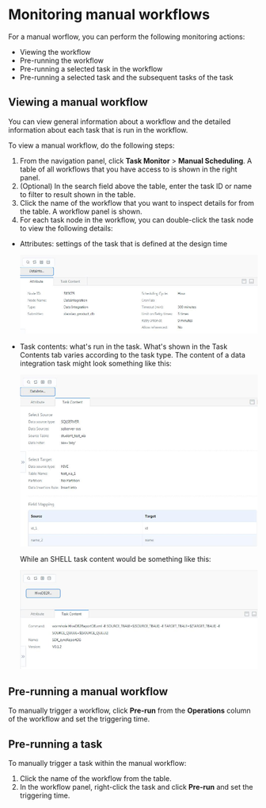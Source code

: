 # Monitoring manual workflows

For a manual worflow, you can perform the following monitoring actions:
- Viewing the workflow
- Pre-running the workflow
- Pre-running a selected task in the workflow
- Pre-running a selected task and the subsequent tasks of the task

## Viewing a manual workflow

You can view general information about a workflow and the detailed information about each task that is run in the workflow.

To view a manual workflow, do the following steps:
1. From the navigation panel, click **Task Monitor** > **Manual Scheduling**. A table of all workflows that you have access to is shown in the right panel.
2. (Optional) In the search field above the table, enter the task ID or name to filter to result shown in the table.
3. Click the name of the workflow that you want to inspect details for from the table. A workflow panel is shown.
4. For each task node in the workflow, you can double-click the task node to view the following details:
  - Attributes: settings of the task that is defined at the design time

    ![Task attributes in the workflow monitor](workflow_attributes.jpg)

  - Task contents: what's run in the task. What's shown in the Task Contents tab varies according to the task type. The content of a data integration task might look something like this:

    ![Task contents in the workflow monitor](workflow_taskcontents.jpg)

    While an SHELL task content would be something like this:

    ![Task contents in the workflow monitor](workflow_taskcontents2.jpg)

## Pre-running a manual workflow

To manually trigger a workflow, click **Pre-run** from the **Operations** column of the workflow and set the triggering time.

## Pre-running a task

To manually trigger a task within the manual workflow:

1. Click the name of the workflow from the table.
2. In the workflow panel, right-click the task and click **Pre-run** and set the triggering time.
